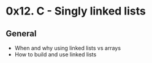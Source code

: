 # 0x12. C - Singly linked lists
## General
* When and why using linked lists vs arrays
* How to build and use linked lists
